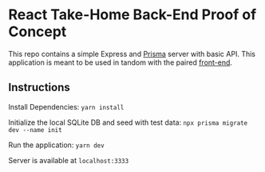 # React Take-Home Back-End Proof of Concept

This repo contains a simple Express and [Prisma](https://www.prisma.io/) server with basic API. This application is meant to be used in tandom with the paired [front-end]("").

## Instructions

Install Dependencies:
`yarn install`

Initialize the local SQLite DB and seed with test data:
`npx prisma migrate dev --name init`

Run the application:
`yarn dev`

Server is available at `localhost:3333`